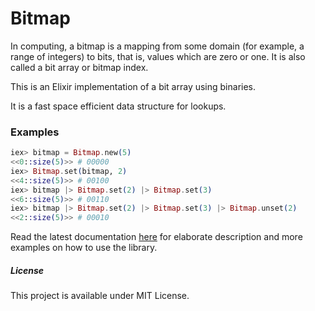 Bitmap
======

In computing, a bitmap is a mapping from some domain (for example, a range of integers) to bits, that is, values which are zero or one. It is also called a bit array or bitmap index.

This is an Elixir implementation of a bit array using binaries.

It is a fast space efficient data structure for lookups.

### Examples
``` elixir
iex> bitmap = Bitmap.new(5)
<<0::size(5)>> # 00000
iex> Bitmap.set(bitmap, 2)
<<4::size(5)>> # 00100
iex> bitmap |> Bitmap.set(2) |> Bitmap.set(3)
<<6::size(5)>> # 00110
iex> bitmap |> Bitmap.set(2) |> Bitmap.set(3) |> Bitmap.unset(2)
<<2::size(5)>> # 00010
```

Read the latest documentation [here](http://hexdocs.pm/bitmap/overview.html) for elaborate description and more examples on how to use the library.

##### License
This project is available under MIT License.
